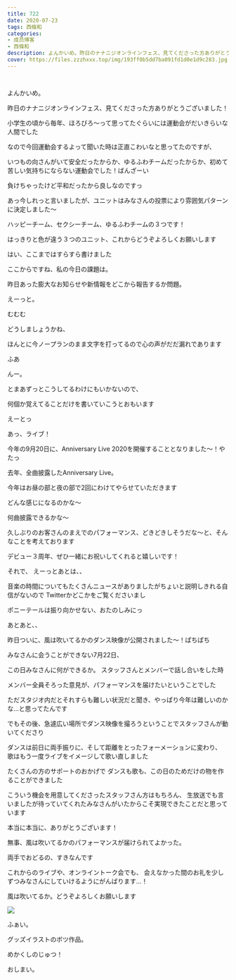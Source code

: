 ```yaml
---
title: 722
date: 2020-07-23
tags: 西條和
categories: 
- 成员博客
- 西條和
description: よんかいめ。昨日のナナニジオンラインフェス、見てくださった方ありがとうございました！...
cover: https://files.zzzhxxx.top/img/193ff0b5dd7ba091fd1d0e1d9c283.jpg 
---
```


        ﻿
















よんかいめ。



















昨日のナナニジオンラインフェス、見てくださった方ありがとうございました！


















小学生の頃から毎年、ほろびろ〜って思ってたぐらいには運動会がだいきらいな人間でした











なので今回運動会するよって聞いた時は正直こわいなと思ってたのですが、






いつもの向さんがいて安全だったからか、ゆるふわチームだったからか、初めて苦しい気持ちにならない運動会でした！ばんざーい














負けちゃったけど平和だったから良しなのですっ
















あっ今しれっと言いましたが、ユニットはみなさんの投票により雰囲気パターンに決定しました〜






ハッピーチーム、セクシーチーム、ゆるふわチームの３つです！











はっきりと色が違う３つのユニット、これからどうぞよろしくお願いします



















はい、ここまではすらすら書けました






ここからですね、私の今日の課題は。














昨日あった膨大なお知らせや新情報をどこから報告するか問題。














えーっと。













むむむ
















どうしましょうかね、

















ほんとに今ノープランのまま文字を打ってるので心の声がだだ漏れであります













ふあ








んー。













とまあずっとこうしてるわけにもいかないので、











何個か覚えてることだけを書いていこうとおもいます
















えーとっ










あっ、ライブ！








今年の9月20日に、Anniversary Live 2020を開催することとなりました〜！やたっ









去年、全曲披露したAnniversary Live。



今年はお昼の部と夜の部で2回にわけてやらせていただきます





どんな感じになるのかな〜





何曲披露できるかな〜







久しぶりのお客さんのまえでのパフォーマンス、どきどきしそうだな〜と、そんなことを考えております











デビュー３周年、ぜひ一緒にお祝いしてくれると嬉しいです！
















それで、
えーっとあとは、、






音楽の時間についてもたくさんニュースがありましたがちょいと説明しきれる自信がないので
Twitterかどこかをご覧くださいまし









ポニーテールは振り向かせない、おたのしみにっ












あとあと、、










昨日ついに、風は吹いてるかのダンス映像が公開されました〜！ぱちぱち




















みなさんに会うことができない7月22日、

この日みなさんに何ができるか。
スタッフさんとメンバーで話し合いをした時


メンバー全員そろった意見が、パフォーマンスを届けたいということでした










ただスタジオ内だとそれすらも難しい状況だと聞き、やっぱり今年は難しいのかな…と思ってたんです











でもその後、急遽広い場所でダンス映像を撮ろうということでスタッフさんが動いてくださり








ダンスは前日に両手振りに、そして距離をとったフォーメーションに変わり、
歌はもう一度ライブをイメージして歌い直しました






たくさんの方のサポートのおかげで
ダンスも歌も、この日のためだけの物を作ることができました













こういう機会を用意してくださったスタッフさん方はもちろん、
生放送でも言いましたが待っていてくれたみなさんがいたからこそ実現できたことだと思っています












本当に本当に、ありがとうございます！











無事、風は吹いてるかのパフォーマンスが届けられてよかった。






両手でおどるの、すきなんです
















これからのライブや、オンライントーク会でも、
会えなかった間のお礼を少しずつみなさんにしていけるようにがんばります…！

















風は吹いてるか。どうぞよろしくお願いします




















![](https://files.zzzhxxx.top/img/193ff0b5dd7ba091fd1d0e1d9c283.jpg)







ふぁい。











グッズイラストのボツ作品。




























めかくしのじゅつ！






















おしまい。



